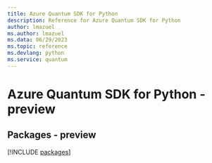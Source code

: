 ```yaml
---
title: Azure Quantum SDK for Python
description: Reference for Azure Quantum SDK for Python
author: lmazuel
ms.author: lmazuel
ms.data: 06/29/2023
ms.topic: reference
ms.devlang: python
ms.service: quantum
---
```

# Azure Quantum SDK for Python - preview
## Packages - preview
[!INCLUDE [packages](quantum-index.md)]